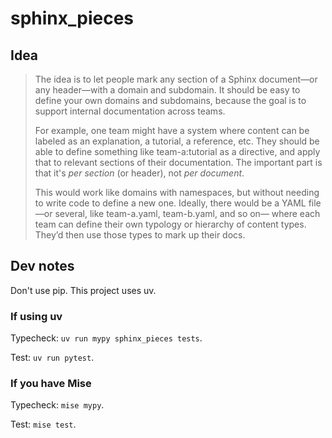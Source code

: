 # sphinx_pieces

## Idea

> The idea is to let people mark any section of a Sphinx document—or any header—with a domain and subdomain.
> It should be easy to define your own domains and subdomains, because the goal is to support internal documentation across teams.
>
> For example, one team might have a system where content can be labeled as an explanation, a tutorial, a reference, etc.
> They should be able to define something like team-a:tutorial as a directive, and apply that to relevant sections of their documentation.
> The important part is that it's *per section* (or header), not *per document*.
>
> This would work like domains with namespaces, but without needing to write code to define a new one.
> Ideally, there would be a YAML file—or several, like team-a.yaml, team-b.yaml, and so on—
> where each team can define their own typology or hierarchy of content types.
> They’d then use those types to mark up their docs.

## Dev notes

Don't use pip. This project uses uv.

### If using uv

Typecheck: `uv run mypy sphinx_pieces tests`.

Test: `uv run pytest`.

### If you have Mise

Typecheck: `mise mypy`.

Test: `mise test`.

